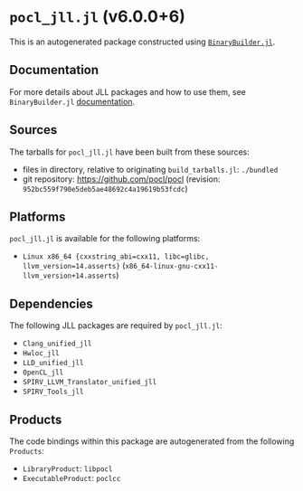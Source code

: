 # `pocl_jll.jl` (v6.0.0+6)

This is an autogenerated package constructed using [`BinaryBuilder.jl`](https://github.com/JuliaPackaging/BinaryBuilder.jl).

## Documentation

For more details about JLL packages and how to use them, see `BinaryBuilder.jl` [documentation](https://docs.binarybuilder.org/stable/jll/).

## Sources

The tarballs for `pocl_jll.jl` have been built from these sources:

* files in directory, relative to originating `build_tarballs.jl`: `./bundled`
* git repository: https://github.com/pocl/pocl (revision: `952bc559f790e5deb5ae48692c4a19619b53fcdc`)

## Platforms

`pocl_jll.jl` is available for the following platforms:

* `Linux x86_64 {cxxstring_abi=cxx11, libc=glibc, llvm_version=14.asserts}` (`x86_64-linux-gnu-cxx11-llvm_version+14.asserts`)

## Dependencies

The following JLL packages are required by `pocl_jll.jl`:

* `Clang_unified_jll`
* `Hwloc_jll`
* `LLD_unified_jll`
* `OpenCL_jll`
* `SPIRV_LLVM_Translator_unified_jll`
* `SPIRV_Tools_jll`

## Products

The code bindings within this package are autogenerated from the following `Products`:

* `LibraryProduct`: `libpocl`
* `ExecutableProduct`: `poclcc`
